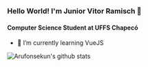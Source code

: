 ### Hello World! I'm Junior Vitor Ramisch 👋

#### Computer Science Student at UFFS Chapecó

- 🌱 I’m currently learning VueJS

![Arufonsekun's github stats](https://github-readme-stats.vercel.app/api?username=arufonsekun)
<!--
**arufonsekun/arufonsekun** is a ✨ _special_ ✨ repository because its `README.md` (this file) appears on your GitHub profile.

Here are some ideas to get you started:

- 🔭 I’m currently working on ...

- 👯 I’m looking to collaborate on ...
- 🤔 I’m looking for help with ...
- 💬 Ask me about ...
- 📫 How to reach me: ...
- 😄 Pronouns: ...
- ⚡ Fun fact: ...
-->
